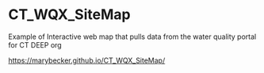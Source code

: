 # CT_WQX_SiteMap
Example of Interactive web map that pulls data from the water quality portal for CT DEEP org

https://marybecker.github.io/CT_WQX_SiteMap/
